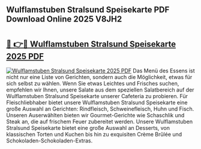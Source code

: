 ## Wulflamstuben Stralsund Speisekarte PDF Download Online 2025 V8JH2

# <h2><a href="http://gcc24v0.nevu.top/?p=Wulflamstuben+Stralsund+Speisekarte">🔗 👉🔴 Wulflamstuben Stralsund Speisekarte 2025 PDF</a></h2>

[![Wulflamstuben Stralsund Speisekarte 2025 PDF](https://i.imgur.com/dBaPXMq.png)](http://gcc24v0.nevu.top/?p=Wulflamstuben+Stralsund+Speisekarte)
Das Menü des Essens ist nicht nur eine Liste von Gerichten, sondern auch die Möglichkeit, etwas für sich selbst zu wählen. Wenn Sie etwas Leichtes und Frisches suchen, empfehlen wir Ihnen, unsere Salate aus dem speziellen Salatbereich auf der Wulflamstuben Stralsund Speisekarte unserer Cafeteria zu probieren. Für Fleischliebhaber bietet unsere Wulflamstuben Stralsund Speisekarte eine große Auswahl an Gerichten: Rindfleisch, Schweinefleisch, Huhn und Fisch. Unseren Auserwählten bieten wir Gourmet-Gerichte wie Schaschlik und Steak an, die auf frischem Feuer zubereitet werden. Unsere Wulflamstuben Stralsund Speisekarte bietet eine große Auswahl an Desserts, von klassischen Torten und Kuchen bis hin zu exquisiten Crème Brûlée und Schokoladen-Schokoladen-Extras.
